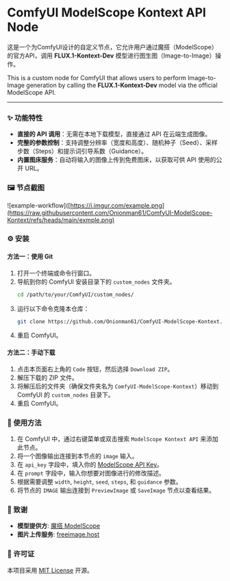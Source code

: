 # ComfyUI ModelScope Kontext API Node

这是一个为ComfyUI设计的自定义节点，它允许用户通过魔搭（ModelScope）的官方API，调用 **FLUX.1-Kontext-Dev** 模型进行图生图（Image-to-Image）操作。

This is a custom node for ComfyUI that allows users to perform Image-to-Image generation by calling the **FLUX.1-Kontext-Dev** model via the official ModelScope API.

---

### ✨ 功能特性

- **直接的 API 调用**：无需在本地下载模型，直接通过 API 在云端生成图像。
- **完整的参数控制**：支持调整分辨率（宽度和高度）、随机种子（Seed）、采样步数（Steps）和提示词引导系数（Guidance）。
- **内置图床服务**：自动将输入的图像上传到免费图床，以获取可供 API 使用的公开 URL。

### 🖼️ 节点截图


![example-workflow]([https://i.imgur.com/example.png](https://raw.githubusercontent.com/Onionman61/ComfyUI-ModelScope-Kontext/refs/heads/main/exmple.png)

### ⚙️ 安装

#### 方法一：使用 Git

1.  打开一个终端或命令行窗口。
2.  导航到你的 ComfyUI 安装目录下的 `custom_nodes` 文件夹。
    ```bash
    cd /path/to/your/ComfyUI/custom_nodes/
    ```
3.  运行以下命令克隆本仓库：
    ```bash
    git clone https://github.com/Onionman61/ComfyUI-ModelScope-Kontext.git
    ```
4.  重启 ComfyUI。

#### 方法二：手动下载

1.  点击本页面右上角的 `Code` 按钮，然后选择 `Download ZIP`。
2.  解压下载的 ZIP 文件。
3.  将解压后的文件夹（确保文件夹名为 `ComfyUI-ModelScope-Kontext`）移动到 ComfyUI 的 `custom_nodes` 目录下。
4.  重启 ComfyUI。

### 🚀 使用方法

1.  在 ComfyUI 中，通过右键菜单或双击搜索 `ModelScope Kontext API` 来添加此节点。
2.  将一个图像输出连接到本节点的 `image` 输入。
3.  在 `api_key` 字段中，填入你的 [ModelScope API Key](https://modelscope.cn/my/myaccesstoken)。
4.  在 `prompt` 字段中，输入你想要对图像进行的修改描述。
5.  根据需要调整 `width`, `height`, `seed`, `steps`, 和 `guidance` 参数。
6.  将节点的 `IMAGE` 输出连接到 `PreviewImage` 或 `SaveImage` 节点以查看结果。

### 🙏 致谢

-   **模型提供方**: [魔搭 ModelScope](https://modelscope.cn/models/MusePublic/FLUX.1-Kontext-Dev/summary)
-   **图片上传服务**: [freeimage.host](https://freeimage.host/)

### 📄 许可证


本项目采用 [MIT License](LICENSE) 开源。


